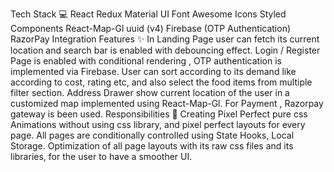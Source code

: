 Tech Stack 💻
React
Redux
Material UI
Font Awesome Icons
Styled Components
React-Map-Gl
uuid (v4)
Firebase (OTP Authentication)
RazorPay Integration
Features ✨
In Landing Page user can fetch its current location and search bar is enabled with debouncing effect.
Login / Register Page is enabled with conditional rendering , OTP authentication is implemented via Firebase.
User can sort according to its demand like according to cost, rating etc, and also select the food items from multiple filter section.
Address Drawer show current location of the user in a customized map implemented using React-Map-Gl.
For Payment , Razorpay gateway is been used.
Responsibilities 💪
Creating Pixel Perfect pure css Animations without using css library, and pixel perfect layouts for every page.
All pages are conditionally controlled using State Hooks, Local Storage.
Optimization of all page layouts with its raw css files and its libraries, for the user to have a smoother UI.
